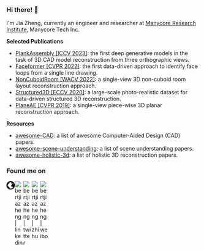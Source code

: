 ### Hi there! 👋

I'm Jia Zheng, currently an engineer and researcher at [Manycore Research Institute](https://github.com/manycore-research/), Manycore Tech Inc. 

**Selected Publications**

- [PlankAssembly [ICCV 2023]](https://manycore-research.github.io/PlankAssembly/): the first deep generative models in the task of 3D CAD model reconstruction from three orthographic views.
- [Faceformer [CVPR 2022]](https://manycore-research.github.io/faceformer/): the first data-driven approach to identify face loops from a single line drawing.
- [NonCuboidRoom [WACV 2022]](https://github.com/CYang0515/NonCuboidRoom): a single-view 3D non-cuboid room layout reconstruction approach.
- [Structured3D [ECCV 2020]](http://structured3d-dataset.org): a large-scale photo-realistic dataset for data-driven structured 3D reconstruction.
- [PlaneAE [CVPR 2019]](https://github.com/svip-lab/PlanarReconstruction): a single-view piece-wise 3D planar reconstruction approach.

**Resources**

- [awesome-CAD](https://github.com/bertjiazheng/awesome-cad): a list of awesome Computer-Aided Design (CAD) papers.
- [awesome-scene-understanding](https://github.com/bertjiazheng/awesome-scene-understanding): a list of scene understanding papers.
- [awesome-holistic-3d](https://github.com/holistic-3d/awesome-holistic-3d): a list of holistic 3D reconstruction papers.

### Found me on

[<img align="left" alt="bertjiazheng | website " width="22px" src="https://raw.githubusercontent.com/iconic/open-iconic/master/svg/globe.svg" />][website]
[<img align="left" alt="bertjiazheng | linkedin" width="22px" src="https://cdn.jsdelivr.net/npm/simple-icons@3.3.0/icons/linkedin.svg" />][linkedin]
[<img align="left" alt="bertjiazheng | twitter" width="22px" src="https://cdn.jsdelivr.net/npm/simple-icons@3.3.0/icons/twitter.svg" />][twitter]
[<img align="left" alt="bertjiazheng | zhihu" width="22px" src="https://cdn.jsdelivr.net/npm/simple-icons@3.3.0/icons/zhihu.svg" />][zhihu]
[<img align="left" alt="bertjiazheng | weibo" width="22px" src="https://cdn.jsdelivr.net/npm/simple-icons@3.3.0/icons/sinaweibo.svg" />][weibo]

[website]: https://bertjiazheng.github.io
[linkedin]: https://linkedin.com/in/bertjiazheng
[twitter]: https://twitter.com/bertjiazheng
[zhihu]: https://www.zhihu.com/people/jia.stu
[weibo]: https://weibo.com/bertjiazheng
